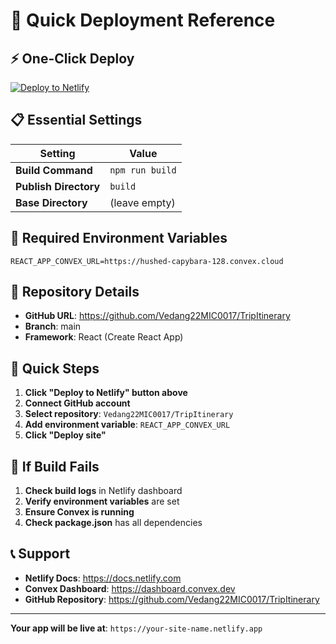 # 🚀 Quick Deployment Reference

## ⚡ One-Click Deploy

[![Deploy to Netlify](https://www.netlify.com/img/deploy/button.svg)](https://app.netlify.com/start/deploy?repository=https://github.com/Vedang22MIC0017/TripItinerary)

## 📋 Essential Settings

| Setting | Value |
|---------|-------|
| **Build Command** | `npm run build` |
| **Publish Directory** | `build` |
| **Base Directory** | (leave empty) |

## 🔑 Required Environment Variables

```env
REACT_APP_CONVEX_URL=https://hushed-capybara-128.convex.cloud
```

## 📁 Repository Details

- **GitHub URL**: https://github.com/Vedang22MIC0017/TripItinerary
- **Branch**: main
- **Framework**: React (Create React App)

## 🎯 Quick Steps

1. **Click "Deploy to Netlify" button above**
2. **Connect GitHub account**
3. **Select repository**: `Vedang22MIC0017/TripItinerary`
4. **Add environment variable**: `REACT_APP_CONVEX_URL`
5. **Click "Deploy site"**

## 🔧 If Build Fails

1. **Check build logs** in Netlify dashboard
2. **Verify environment variables** are set
3. **Ensure Convex is running**
4. **Check package.json** has all dependencies

## 📞 Support

- **Netlify Docs**: https://docs.netlify.com
- **Convex Dashboard**: https://dashboard.convex.dev
- **GitHub Repository**: https://github.com/Vedang22MIC0017/TripItinerary

---

**Your app will be live at**: `https://your-site-name.netlify.app`
